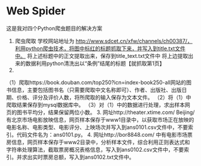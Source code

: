 # Web Spider
这是我对四个Python爬虫题目的解决方案
1.	爬虫爬取
学校网站地址为
http://www.sdcet.cn/xfw/channels/ch00387/，利用python爬虫技术，将图中标红的标题抓取下来，并写入到title.txt文件中。
将上述标题中的正文提取出来，保存到title_text.txt文件中
将上边提取出来的数据利用python清洗出以“条例”结尾的标题【就抓取第1页】
2.	
（1）爬取https://book.douban.com/top250?icn=index-book250-all网站的图书信息，主要包括图书名（只需要爬取中文名称即可）、作者、出版社、出版日期、价格、评分及评价人数，将所爬取的输入保存为文本文件。
（2）将（1）中爬取结果保存到mysql数据库中。
（3）对（1）中的数据进行处理，求出样本网页的图书平均分，结果保留两位小数。
3.	网址http://theater.xtime.com/ Beijing/ 有北京市场电影放映信息，网页样本保存于www1目录中，以获取市场正在放映的电影名称、电影类型、电影评分、上映场次并写入到ans0101.csv文件中，不要索引。代码文件名为：ans0101.py。 4.	网址http://bor8848.com/ 中有电影市场票房信息，网页样本保存于www2目录中，分析样本文件，综合利用正则表达式和字符串处理算法，截取票房概况表格信息，写入到ans0102.csv文件中，不要索引。并求出实时票房总额，写入到ans0102.txt文件中。

